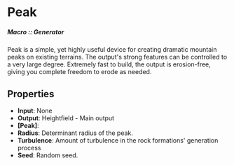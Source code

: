 # Peak

##### Macro :: Generator

Peak is a simple, yet highly useful device for creating dramatic mountain peaks on existing terrains. The output's strong features can be controlled to a very large degree. Extremely fast to build, the output is erosion-free, giving you complete freedom to erode as needed. 

## Properties
- **Input**: None
- **Output**: Heightfield - Main output
- **[Peak]**: 
- **Radius**: Determinant radius of the peak.
- **Turbulence**: Amount of turbulence in the rock formations' generation process
- **Seed**: Random seed.


